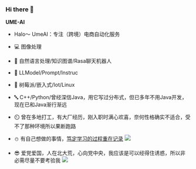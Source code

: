### Hi there 👋


**UME-AI** 

- Halo～ UmeAI：专注（跨境）电商自动化服务

- 💻 图像处理
- 🌈 自然语言处理/知识图谱/Rasa聊天机器人
- 🤖 LLModel/Prompt/Instruc
- 🌻 树莓派/嵌入式/Iot/Linux
- 🔤 C++/Python/曾经深信Java，用它写过分布式，但已多年不用Java开发，现在已和Java渐行渐远
- ⏲️ 曾在多地打工，有大厂经历，刚入职时满心欢喜，奈何性格确实不适合，受不了那种环境所以果断跑路
- ⛄ 有自己想做的事情，[笃定学习的过程重在记录](https://github.com/ume-technology?tab=projects)
![](https://i.328888.xyz/2023/04/22/i5wYMP.jpeg)
- 😎 爱党爱国，人在北大荒，心向党中央，我应该是可以经得住诱惑，所以非必需尽量不要考验我
![](https://i.328888.xyz/2023/04/22/i52pNZ.jpeg)
